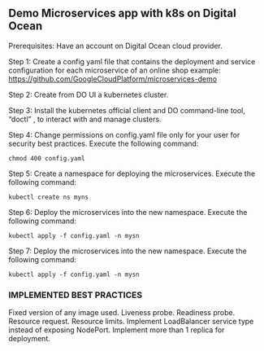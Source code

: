 ## Demo Microservices app with k8s on Digital Ocean
 Prerequisites: Have an account on Digital Ocean cloud provider.

 Step 1: Create a config yaml file that contains the deployment and service configuration for each microservice of an online shop example: https://github.com/GoogleCloudPlatform/microservices-demo

 Step 2: Create from DO UI a kubernetes cluster.

 Step 3: Install the kubernetes official client and DO command-line tool, “doctl” , to interact with and manage clusters.

Step 4: Change permissions on config.yaml file only for your user for security best practices.
Execute the following command:

    chmod 400 config.yaml

Step 5: Create a namespace for deploying the microservices.
Execute the following command:

    kubectl create ns myns

Step 6: Deploy the microservices into the new namespace.
Execute the following command:

    kubectl apply -f config.yaml -n mysn

Step 7: Deploy the microservices into the new namespace.
Execute the following command:

    kubectl apply -f config.yaml -n mysn    

### IMPLEMENTED BEST PRACTICES

Fixed version of any image used.
Liveness probe.
Readiness probe.
Resource request.
Resource limits.
Implement LoadBalancer service type instead of exposing NodePort.
Implement more than 1 replica for deployment.
